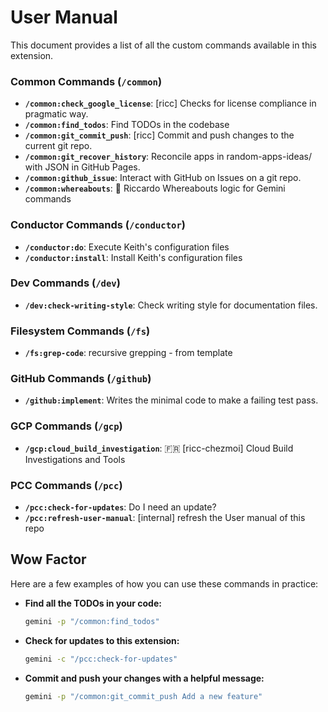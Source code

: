 # User Manual

This document provides a list of all the custom commands available in this extension.

### Common Commands (`/common`)

*   **`/common:check_google_license`**: [ricc] Checks for license compliance in pragmatic way.
*   **`/common:find_todos`**: Find TODOs in the codebase
*   **`/common:git_commit_push`**: [ricc] Commit and push changes to the current git repo.
*   **`/common:git_recover_history`**: Reconcile apps in random-apps-ideas/ with JSON in GitHub Pages.
*   **`/common:github_issue`**: Interact with GitHub on Issues on a git repo.
*   **`/common:whereabouts`**: 🦘 Riccardo Whereabouts logic for Gemini commands

### Conductor Commands (`/conductor`)

*   **`/conductor:do`**: Execute Keith's configuration files
*   **`/conductor:install`**: Install Keith's configuration files

### Dev Commands (`/dev`)

*   **`/dev:check-writing-style`**: Check writing style for documentation files.

### Filesystem Commands (`/fs`)

*   **`/fs:grep-code`**: recursive grepping - from template

### GitHub Commands (`/github`)

*   **`/github:implement`**: Writes the minimal code to make a failing test pass.

### GCP Commands (`/gcp`)

*   **`/gcp:cloud_build_investigation`**: 🇫🇷 [ricc-chezmoi] Cloud Build Investigations and Tools


### PCC Commands (`/pcc`)

*   **`/pcc:check-for-updates`**: Do I need an update?
*   **`/pcc:refresh-user-manual`**: [internal] refresh the User manual of this repo

## Wow Factor

Here are a few examples of how you can use these commands in practice:

*   **Find all the TODOs in your code:**
    ```bash
    gemini -p "/common:find_todos"
    ```
*   **Check for updates to this extension:**
    ```bash
    gemini -c "/pcc:check-for-updates"
    ```
*   **Commit and push your changes with a helpful message:**
    ```bash
    gemini -p "/common:git_commit_push Add a new feature"
    ```